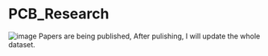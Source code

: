 # PCB_Research
![image](https://github.com/user-attachments/assets/8d17573a-5b64-4a22-ad62-d699020f917e)
Papers are being published, After pulishing, I will update the whole dataset. 
